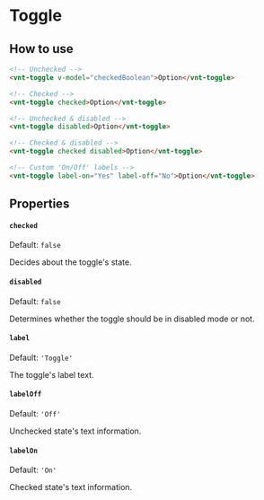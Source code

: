 # Toggle

## How to use
```html
<!-- Unchecked -->
<vnt-toggle v-model="checkedBoolean">Option</vnt-toggle>

<!-- Checked -->
<vnt-toggle checked>Option</vnt-toggle>

<!-- Unchecked & disabled -->
<vnt-toggle disabled>Option</vnt-toggle>

<!-- Checked & disabled -->
<vnt-toggle checked disabled>Option</vnt-toggle>

<!-- Custom 'On/Off' labels -->
<vnt-toggle label-on="Yes" label-off="No">Option</vnt-toggle>
```

## Properties

#### `checked`
Default: `false`

Decides about the toggle's state.

#### `disabled`
Default: `false`

Determines whether the toggle should be in disabled mode or not.

#### `label`
Default: `'Toggle'`

The toggle's label text.

#### `labelOff`
Default: `'Off'`

Unchecked state's text information.

#### `labelOn`
Default: `'On'`

Checked state's text information.
